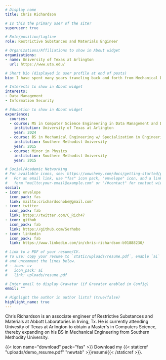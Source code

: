 ```yaml
---
# Display name
title: Chris Richardson

# Is this the primary user of the site?
superuser: true

# Role/position/tagline
role: Restrictive Substances and Materials Engineer

# Organizations/Affiliations to show in About widget
organizations:
- name: University of Texas at Arlington
  url: https://www.uta.edu/

# Short bio (displayed in user profile at end of posts)
bio: I have spent many years traveling back and forth from Mechanical Design Engineer, to Continuous Improvement Engineer, and into Production Management. I have found my way back to Materials and Processes Engineer, while on my way to finishing my Master's in Data Management and Data Security.

# Interests to show in About widget
interests:
- Data Management
- Information Security

# Education to show in About widget
experience:
  courses:
  - course: MS in Computer Science Engineering in Data Management and Data Security
    institution: University of Texas at Arlington
    year: 2024
  - course: BS in Mechanical Engineering w/ Specialization in Engineering Management
    institution: Southern Methodist University
    year: 2015
  - course: Minor in Physics
    institution: Southern Methodist University
    year: 2015

# Social/Academic Networking
# For available icons, see: https://wowchemy.com/docs/getting-started/page-builder/#icons
#   For an email link, use "fas" icon pack, "envelope" icon, and a link in the
#   form "mailto:your-email@example.com" or "/#contact" for contact widget.
social:
- icon: envelope
  icon_pack: fas
  link: mailto:crichardsonobe@gmail.com'
- icon: twitter
  icon_pack: fab
  link: https://twitter.com/C_Rich47
- icon: github
  icon_pack: fab
  link: https://github.com/Serhobo
- icon: linkedin
  icon_pack: fab
  link: https://www.linkedin.com/in/chris-richardson-b91888230/

# Link to a PDF of your resume/CV.
# To use: copy your resume to `static/uploads/resume.pdf`, enable `ai` icons in `params.toml`, 
# and uncomment the lines below.
# - icon: cv
#   icon_pack: ai
#   link: uploads/resume.pdf

# Enter email to display Gravatar (if Gravatar enabled in Config)
email: ""

# Highlight the author in author lists? (true/false)
highlight_name: true
---
```


Chris Richardson is an associate engineer of Restrictive Substances and Materials at Abbott Laboratories in Irving, Tx. He is currently attending Univesity of Texas at Arlington to obtain a Master's in Computers Science, thereby expanding on his BS in Mechanical Engineering from Southern Methodity University.


{{< icon name="download" pack="fas" >}} Download my {{< staticref "uploads/demo_resume.pdf" "newtab" >}}resumé{{< /staticref >}}.
